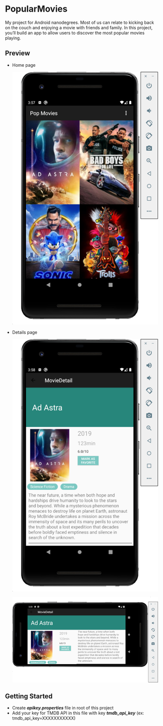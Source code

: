 # PopularMovies
My project for Android nanodegrees.
Most of us can relate to kicking back on the couch and enjoying a movie with friends and family.
In this project, you’ll build an app to allow users to discover the most popular movies playing.

## Preview

- Home page

  ![Home page](images/home_page.png)

- Details page

  ![Details page](images/details_page.png)
  
  ![Details page](images/details_lan_page.png)

## Getting Started

  - Create ***apikey.properties*** file in root of this project
  - Add your key for TMDB API in this file with key ***tmdb_api_key*** (ex: tmdb_api_key=XXXXXXXXXXX)
